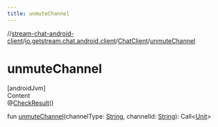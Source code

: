 ```yaml
---
title: unmuteChannel
---
```

//[stream-chat-android-client](../../../index.md)/[io.getstream.chat.android.client](../index.md)/[ChatClient](index.md)/[unmuteChannel](unmuteChannel.md)



# unmuteChannel  
[androidJvm]  
Content  
@[CheckResult](https://developer.android.com/reference/kotlin/androidx/annotation/CheckResult.html)()  
  
fun [unmuteChannel](unmuteChannel.md)(channelType: [String](https://kotlinlang.org/api/latest/jvm/stdlib/kotlin/-string/index.html), channelId: [String](https://kotlinlang.org/api/latest/jvm/stdlib/kotlin/-string/index.html)): Call&lt;[Unit](https://kotlinlang.org/api/latest/jvm/stdlib/kotlin/-unit/index.html)&gt;  




